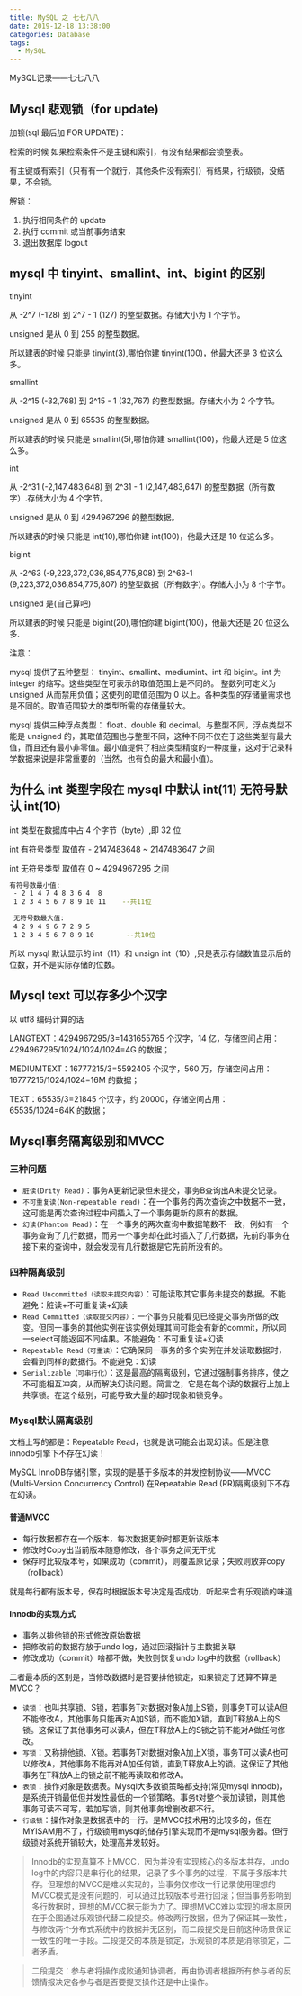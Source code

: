 ```yaml
---
title: MySQL 之 七七八八
date: 2019-12-18 13:38:00
categories: Database
tags:
  - MySQL
---
```


MySQL记录——七七八八

<!--more-->

## Mysql 悲观锁（for update)

加锁(sql 最后加 FOR UPDATE)：

检索的时候 如果检索条件不是主键和索引，有没有结果都会锁整表。

有主键或有索引（只有有一个就行，其他条件没有索引）有结果，行级锁，没结果，不会锁。

解锁：

1. 执行相同条件的 update
2. 执行 commit 或当前事务结束
3. 退出数据库 logout

## mysql 中 tinyint、smallint、int、bigint 的区别

tinyint

从 -2^7 (-128) 到 2^7 - 1 (127) 的整型数据。存储大小为 1 个字节。

unsigned 是从 0 到 255 的整型数据。

所以建表的时候 只能是 tinyint(3),哪怕你建 tinyint(100)，他最大还是 3 位这么多。

smallint

从 -2^15 (-32,768) 到 2^15 - 1 (32,767) 的整型数据。存储大小为 2 个字节。

unsigned 是从 0 到 65535 的整型数据。

所以建表的时候 只能是 smallint(5),哪怕你建 smallint(100)，他最大还是 5 位这么多。

int

从 -2^31 (-2,147,483,648) 到 2^31 - 1 (2,147,483,647) 的整型数据（所有数字）.存储大小为 4 个字节。

unsigned 是从 0 到 4294967296 的整型数据。

所以建表的时候 只能是 int(10),哪怕你建 int(100)，他最大还是 10 位这么多。

bigint

从 -2^63 (-9,223,372,036,854,775,808) 到 2^63-1 (9,223,372,036,854,775,807) 的整型数据（所有数字）。存储大小为 8 个字节。

unsigned 是(自己算吧)

所以建表的时候 只能是 bigint(20),哪怕你建 bigint(100)，他最大还是 20 位这么多.

注意：

mysql 提供了五种整型： tinyint、smallint、mediumint、int 和 bigint。int 为 integer 的缩写。这些类型在可表示的取值范围上是不同的。 整数列可定义为 unsigned 从而禁用负值；这使列的取值范围为 0 以上。各种类型的存储量需求也是不同的。取值范围较大的类型所需的存储量较大。

mysql 提供三种浮点类型： float、double 和 decimal。与整型不同，浮点类型不能是 unsigned 的，其取值范围也与整型不同，这种不同不仅在于这些类型有最大 值，而且还有最小非零值。最小值提供了相应类型精度的一种度量，这对于记录科学数据来说是非常重要的（当然，也有负的最大和最小值）。

## 为什么 int 类型字段在 mysql 中默认 int(11) 无符号默认 int(10)

int 类型在数据库中占 4 个字节（byte）,即 32 位

int 有符号类型 取值在 - 2147483648 ~ 2147483647 之间

int 无符号类型 取值在 0 ~ 4294967295 之间

```bash
有符号数最小值:
 - 2 1 4 7 4 8 3 6 4  8
 1 2 3 4 5 6 7 8 9 10 11    --共11位

 无符号数最大值:
 4 2 9 4 9 6 7 2 9 5
 1 2 3 4 5 6 7 8 9 10        --共10位
```

所以 mysql 默认显示的 int（11）和 unsign int（10）,只是表示存储数值显示后的位数，并不是实际存储的位数。

## Mysql text 可以存多少个汉字

以 utf8 编码计算的话

LANGTEXT：4294967295/3=1431655765 个汉字，14 亿，存储空间占用：4294967295/1024/1024/1024=4G 的数据；

MEDIUMTEXT：16777215/3=5592405 个汉字，560 万，存储空间占用：16777215/1024/1024=16M 的数据；

TEXT：65535/3=21845 个汉字，约 20000，存储空间占用：65535/1024=64K 的数据；

## Mysql事务隔离级别和MVCC

### 三种问题

- `脏读(Drity Read)`：事务A更新记录但未提交，事务B查询出A未提交记录。
- `不可重复读(Non-repeatable read)`：在一个事务的两次查询之中数据不一致，这可能是两次查询过程中间插入了一个事务更新的原有的数据。
- `幻读(Phantom Read)`：在一个事务的两次查询中数据笔数不一致，例如有一个事务查询了几行数据，而另一个事务却在此时插入了几行数据，先前的事务在接下来的查询中，就会发现有几行数据是它先前所没有的。

### 四种隔离级别

- `Read Uncommitted（读取未提交内容）`：可能读取其它事务未提交的数据。不能避免：脏读+不可重复读+幻读
- `Read Committed（读取提交内容）`：一个事务只能看见已经提交事务所做的改变。但同一事务的其他实例在该实例处理其间可能会有新的commit，所以同一select可能返回不同结果。不能避免：不可重复读+幻读
- `Repeatable Read（可重读）`：它确保同一事务的多个实例在并发读取数据时，会看到同样的数据行。不能避免：幻读
- `Serializable（可串行化）`：这是最高的隔离级别，它通过强制事务排序，使之不可能相互冲突，从而解决幻读问题。简言之，它是在每个读的数据行上加上共享锁。在这个级别，可能导致大量的超时现象和锁竞争。

### Mysql默认隔离级别

文档上写的都是：Repeatable Read，也就是说可能会出现幻读。但是注意innodb引擎下不存在幻读！

MySQL InnoDB存储引擎，实现的是基于多版本的并发控制协议——MVCC (Multi-Version Concurrency Control) 在Repeatable Read (RR)隔离级别下不存在幻读。

#### 普通MVCC

- 每行数据都存在一个版本，每次数据更新时都更新该版本
- 修改时Copy出当前版本随意修改，各个事务之间无干扰
- 保存时比较版本号，如果成功（commit），则覆盖原记录；失败则放弃copy（rollback）

就是每行都有版本号，保存时根据版本号决定是否成功，听起来含有乐观锁的味道

#### Innodb的实现方式

- 事务以排他锁的形式修改原始数据
- 把修改前的数据存放于undo log，通过回滚指针与主数据关联
- 修改成功（commit）啥都不做，失败则恢复undo log中的数据（rollback）

二者最本质的区别是，当修改数据时是否要排他锁定，如果锁定了还算不算是MVCC？

- `读锁`：也叫共享锁、S锁，若事务T对数据对象A加上S锁，则事务T可以读A但不能修改A，其他事务只能再对A加S锁，而不能加X锁，直到T释放A上的S 锁。这保证了其他事务可以读A，但在T释放A上的S锁之前不能对A做任何修改。
- `写锁`：又称排他锁、X锁。若事务T对数据对象A加上X锁，事务T可以读A也可以修改A，其他事务不能再对A加任何锁，直到T释放A上的锁。这保证了其他事务在T释放A上的锁之前不能再读取和修改A。
- `表锁`：操作对象是数据表。Mysql大多数锁策略都支持(常见mysql innodb)，是系统开销最低但并发性最低的一个锁策略。事务t对整个表加读锁，则其他事务可读不可写，若加写锁，则其他事务增删改都不行。
- `行级锁`：操作对象是数据表中的一行。是MVCC技术用的比较多的，但在MYISAM用不了，行级锁用mysql的储存引擎实现而不是mysql服务器。但行级锁对系统开销较大，处理高并发较好。

> Innodb的实现真算不上MVCC，因为并没有实现核心的多版本共存，undo log中的内容只是串行化的结果，记录了多个事务的过程，不属于多版本共存。但理想的MVCC是难以实现的，当事务仅修改一行记录使用理想的MVCC模式是没有问题的，可以通过比较版本号进行回滚；但当事务影响到多行数据时，理想的MVCC据无能为力了。理想MVCC难以实现的根本原因在于企图通过乐观锁代替二段提交。修改两行数据，但为了保证其一致性，与修改两个分布式系统中的数据并无区别，而二段提交是目前这种场景保证一致性的唯一手段。二段提交的本质是锁定，乐观锁的本质是消除锁定，二者矛盾。

> 二段提交：参与者将操作成败通知协调者，再由协调者根据所有参与者的反馈情报决定各参与者是否要提交操作还是中止操作。
